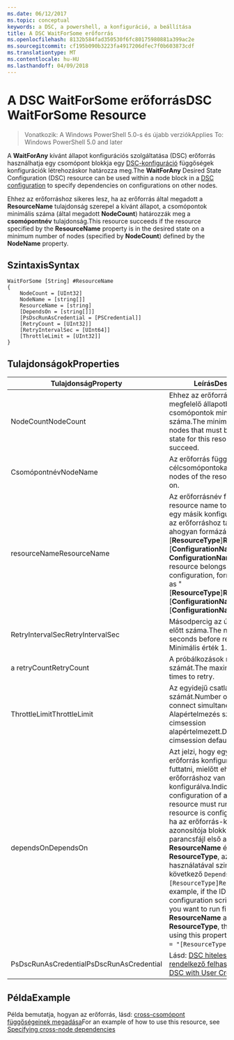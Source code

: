 ```yaml
---
ms.date: 06/12/2017
ms.topic: conceptual
keywords: a DSC, a powershell, a konfiguráció, a beállítása
title: A DSC WaitForSome erőforrás
ms.openlocfilehash: 8132b584fad350530f6fc80175980881a399ac2e
ms.sourcegitcommit: cf195b090b3223fa4917206dfec7f0b603873cdf
ms.translationtype: MT
ms.contentlocale: hu-HU
ms.lasthandoff: 04/09/2018
---
```

# <a name="dsc-waitforsome-resource"></a><span data-ttu-id="bb56a-103">A DSC WaitForSome erőforrás</span><span class="sxs-lookup"><span data-stu-id="bb56a-103">DSC WaitForSome Resource</span></span>

> <span data-ttu-id="bb56a-104">Vonatkozik: A Windows PowerShell 5.0-s és újabb verziók</span><span class="sxs-lookup"><span data-stu-id="bb56a-104">Applies To: Windows PowerShell 5.0 and later</span></span>

<span data-ttu-id="bb56a-105">A **WaitForAny** kívánt állapot konfigurációs szolgáltatása (DSC) erőforrás használhatja egy csomópont blokkja egy [DSC-konfiguráció](configurations.md) függőségek konfigurációk létrehozáskor határozza meg.</span><span class="sxs-lookup"><span data-stu-id="bb56a-105">The **WaitForAny** Desired State Configuration (DSC) resource can be used within a node block in a [DSC configuration](configurations.md) to specify dependencies on configurations on other nodes.</span></span>

<span data-ttu-id="bb56a-106">Ehhez az erőforráshoz sikeres lesz, ha az erőforrás által megadott a **ResourceName** tulajdonság szerepel a kívánt állapot, a csomópontok minimális száma (által megadott **NodeCount**) határozzák meg a **csomópontnév**  tulajdonság.</span><span class="sxs-lookup"><span data-stu-id="bb56a-106">This resource succeeds if the resource specified by the **ResourceName** property is in the desired state on a minimum number of nodes (specified by **NodeCount**) defined by the **NodeName** property.</span></span>


## <a name="syntax"></a><span data-ttu-id="bb56a-107">Szintaxis</span><span class="sxs-lookup"><span data-stu-id="bb56a-107">Syntax</span></span>

```
WaitForSome [String] #ResourceName
{
    NodeCount = [UInt32]
    NodeName = [string[]]
    ResourceName = [string]
    [DependsOn = [string[]]]
    [PsDscRunAsCredential = [PSCredential]]
    [RetryCount = [UInt32]]
    [RetryIntervalSec = [UInt64]]
    [ThrottleLimit = [UInt32]]
}
```

## <a name="properties"></a><span data-ttu-id="bb56a-108">Tulajdonságok</span><span class="sxs-lookup"><span data-stu-id="bb56a-108">Properties</span></span>

|  <span data-ttu-id="bb56a-109">Tulajdonság</span><span class="sxs-lookup"><span data-stu-id="bb56a-109">Property</span></span>  |  <span data-ttu-id="bb56a-110">Leírás</span><span class="sxs-lookup"><span data-stu-id="bb56a-110">Description</span></span>   |
|---|---|
| <span data-ttu-id="bb56a-111">NodeCount</span><span class="sxs-lookup"><span data-stu-id="bb56a-111">NodeCount</span></span>| <span data-ttu-id="bb56a-112">Ehhez az erőforráshoz sikeres megfelelő állapotban kell lennie csomópontok minimális száma.</span><span class="sxs-lookup"><span data-stu-id="bb56a-112">The minimum number of nodes that must be in the desired state for this resource to succeed.</span></span>|
| <span data-ttu-id="bb56a-113">Csomópontnév</span><span class="sxs-lookup"><span data-stu-id="bb56a-113">NodeName</span></span>| <span data-ttu-id="bb56a-114">Az erőforrás függ a célcsomópontokat.</span><span class="sxs-lookup"><span data-stu-id="bb56a-114">The target nodes of the resource to depend on.</span></span>|
| <span data-ttu-id="bb56a-115">resourceName</span><span class="sxs-lookup"><span data-stu-id="bb56a-115">ResourceName</span></span>| <span data-ttu-id="bb56a-116">Az erőforrásnév függ.</span><span class="sxs-lookup"><span data-stu-id="bb56a-116">The resource name to depend on.</span></span> <span data-ttu-id="bb56a-117">Ha egy másik konfigurációs ehhez az erőforráshoz tartozik, a neve, ahogyan formázása "[__ResourceType__]__ResourceName__:: [__ConfigurationName__]:: [ __ConfigurationName__] "</span><span class="sxs-lookup"><span data-stu-id="bb56a-117">If this resource belongs to a different configuration, format the name as "[__ResourceType__]__ResourceName__::[__ConfigurationName__]::[__ConfigurationName__]"</span></span>|
| <span data-ttu-id="bb56a-118">RetryIntervalSec</span><span class="sxs-lookup"><span data-stu-id="bb56a-118">RetryIntervalSec</span></span>| <span data-ttu-id="bb56a-119">Másodpercig az újrapróbálkozás előtt száma.</span><span class="sxs-lookup"><span data-stu-id="bb56a-119">The number of seconds before retrying.</span></span> <span data-ttu-id="bb56a-120">Minimális érték 1.</span><span class="sxs-lookup"><span data-stu-id="bb56a-120">Minimum is 1.</span></span>|
| <span data-ttu-id="bb56a-121">a retryCount</span><span class="sxs-lookup"><span data-stu-id="bb56a-121">RetryCount</span></span>| <span data-ttu-id="bb56a-122">A próbálkozások maximális számát.</span><span class="sxs-lookup"><span data-stu-id="bb56a-122">The maximum number of times to retry.</span></span>|
| <span data-ttu-id="bb56a-123">ThrottleLimit</span><span class="sxs-lookup"><span data-stu-id="bb56a-123">ThrottleLimit</span></span>| <span data-ttu-id="bb56a-124">Az egyidejű csatlakozást a gépek számát.</span><span class="sxs-lookup"><span data-stu-id="bb56a-124">Number of machines to connect simultaneously.</span></span> <span data-ttu-id="bb56a-125">Alapértelmezés szerint új-cimsession alapértelmezett.</span><span class="sxs-lookup"><span data-stu-id="bb56a-125">Default is new-cimsession default.</span></span>|
| <span data-ttu-id="bb56a-126">dependsOn</span><span class="sxs-lookup"><span data-stu-id="bb56a-126">DependsOn</span></span> | <span data-ttu-id="bb56a-127">Azt jelzi, hogy egy másik erőforrás konfigurációjának kell futtatni, mielőtt ehhez az erőforráshoz van konfigurálva.</span><span class="sxs-lookup"><span data-stu-id="bb56a-127">Indicates that the configuration of another resource must run before this resource is configured.</span></span> <span data-ttu-id="bb56a-128">Például, ha az erőforrás-konfiguráció azonosítója blokk futtatni kívánt parancsfájl első az __ResourceName__ és annak típusa __ResourceType__, az e tulajdonság használatával szintaxisa a következő `DependsOn = "[ResourceType]ResourceName"`.</span><span class="sxs-lookup"><span data-stu-id="bb56a-128">For example, if the ID of the resource configuration script block that you want to run first is __ResourceName__ and its type is __ResourceType__, the syntax for using this property is `DependsOn = "[ResourceType]ResourceName"`.</span></span>|
| <span data-ttu-id="bb56a-129">PsDscRunAsCredential</span><span class="sxs-lookup"><span data-stu-id="bb56a-129">PsDscRunAsCredential</span></span> | <span data-ttu-id="bb56a-130">Lásd: [DSC hitelesítő adatokkal rendelkező felhasználó](https://docs.microsoft.com/powershell/dsc/runasuser)</span><span class="sxs-lookup"><span data-stu-id="bb56a-130">See [Using DSC with User Credentials](https://docs.microsoft.com/powershell/dsc/runasuser)</span></span> |


## <a name="example"></a><span data-ttu-id="bb56a-131">Példa</span><span class="sxs-lookup"><span data-stu-id="bb56a-131">Example</span></span>

<span data-ttu-id="bb56a-132">Példa bemutatja, hogyan az erőforrás, lásd: [cross-csomópont függőségeinek megadása](crossNodeDependencies.md)</span><span class="sxs-lookup"><span data-stu-id="bb56a-132">For an example of how to use this resource, see [Specifying cross-node dependencies](crossNodeDependencies.md)</span></span>